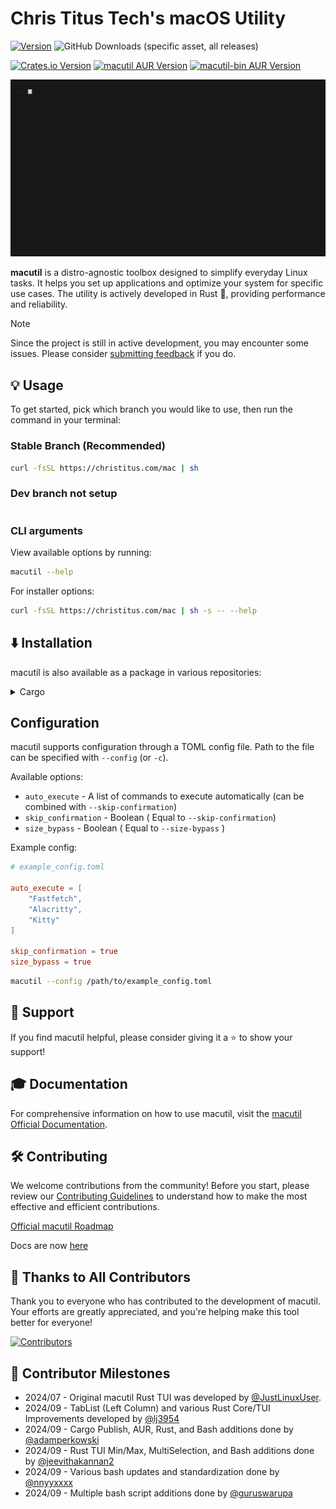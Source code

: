 # Chris Titus Tech's macOS Utility

[![Version](https://img.shields.io/github/v/release/ChrisTitusTech/macutil?color=%230567ff&label=Latest%20Release&style=for-the-badge)](https://github.com/ChrisTitusTech/macutil/releases/latest)
![GitHub Downloads (specific asset, all releases)](https://img.shields.io/github/downloads/ChrisTitusTech/macutil/macutil?label=Total%20Downloads&style=for-the-badge)

<!-- TODO: crates.io package here + <br> -->
[![Crates.io Version](https://img.shields.io/crates/v/macutil_tui?style=for-the-badge&color=%23af3a03)](https://crates.io/crates/macutil_tui) [![macutil AUR Version](https://img.shields.io/aur/version/macutil?style=for-the-badge&label=%5BAUR%5D%20macutil&color=%23230567ff)](https://aur.archlinux.org/packages/macutil) [![macutil-bin AUR Version](https://img.shields.io/aur/version/macutil-bin?style=for-the-badge&label=%5BAUR%5D%20macutil-bin&color=%23230567ff)](https://aur.archlinux.org/packages/macutil-bin)

![Preview](/.github/preview.gif)

**macutil** is a distro-agnostic toolbox designed to simplify everyday Linux tasks. It helps you set up applications and optimize your system for specific use cases. The utility is actively developed in Rust 🦀, providing performance and reliability.

> [!NOTE]
> Since the project is still in active development, you may encounter some issues. Please consider [submitting feedback](https://github.com/ChrisTitusTech/macutil/issues) if you do.

## 💡 Usage
To get started, pick which branch you would like to use, then run the command in your terminal:
### Stable Branch (Recommended)
```bash
curl -fsSL https://christitus.com/mac | sh
```
### Dev branch not setup
```bash

```

### CLI arguments

View available options by running:

```bash
macutil --help
```

For installer options:

```bash
curl -fsSL https://christitus.com/mac | sh -s -- --help
```

## ⬇️ Installation

macutil is also available as a package in various repositories:

<details>
  <summary>Cargo</summary>

macutil can be installed via [Cargo](https://doc.rust-lang.org/cargo) with:

```bash
cargo install macutil_tui
```

Note that crates installed using `cargo install` require manual updating with `cargo install --force` (update functionality is [included in macutil](https://christitustech.github.io/macutil/userguide/#applications-setup))

</details>

## Configuration

macutil supports configuration through a TOML config file. Path to the file can be specified with `--config` (or `-c`).

Available options:
- `auto_execute` - A list of commands to execute automatically (can be combined with `--skip-confirmation`)
- `skip_confirmation` - Boolean ( Equal to `--skip-confirmation`)
- `size_bypass` - Boolean ( Equal to `--size-bypass` )

Example config:
```toml
# example_config.toml

auto_execute = [
    "Fastfetch",
    "Alacritty",
    "Kitty"
]

skip_confirmation = true
size_bypass = true
```

```bash
macutil --config /path/to/example_config.toml
```

## 💖 Support

If you find macutil helpful, please consider giving it a ⭐️ to show your support!

## 🎓 Documentation

For comprehensive information on how to use macutil, visit the [macutil Official Documentation](https://chris-titus-docs.github.io/macutil-docs/).

## 🛠 Contributing

We welcome contributions from the community! Before you start, please review our [Contributing Guidelines](.github/CONTRIBUTING.md) to understand how to make the most effective and efficient contributions.

[Official macutil Roadmap](https://chris-titus-docs.github.io/macutil-docs/roadmap/)

Docs are now [here](https://github.com/Chris-Titus-Docs/macutil-docs)

## 🏅 Thanks to All Contributors

Thank you to everyone who has contributed to the development of macutil. Your efforts are greatly appreciated, and you're helping make this tool better for everyone!

[![Contributors](https://contrib.rocks/image?repo=ChrisTitusTech/macutil)](https://github.com/ChrisTitusTech/macutil/graphs/contributors)

## 📜 Contributor Milestones

- 2024/07 - Original macutil Rust TUI was developed by [@JustLinuxUser](https://github.com/JustLinuxUser).
- 2024/09 - TabList (Left Column) and various Rust Core/TUI Improvements developed by [@lj3954](https://github.com/lj3954)
- 2024/09 - Cargo Publish, AUR, Rust, and Bash additions done by [@adamperkowski](https://github.com/adamperkowski)
- 2024/09 - Rust TUI Min/Max, MultiSelection, and Bash additions done by [@jeevithakannan2](https://github.com/jeevithakannan2)
- 2024/09 - Various bash updates and standardization done by [@nnyyxxxx](https://github.com/nnyyxxxx)
- 2024/09 - Multiple bash script additions done by [@guruswarupa](https://github.com/guruswarupa)
